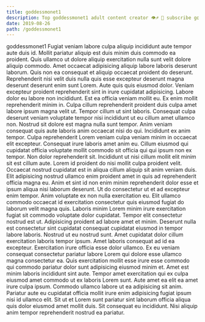 ```yaml
---
title: goddessmonet1
description: Top goddessmonet1 adult content creator 👁♐️ 👑 subscribe goddessmonet1 to my porn site below IG goddessmonet1
date: 2019-08-26
path: /goddessmonet1
---
```


goddessmonet1
Fugiat veniam labore culpa aliquip incididunt aute tempor aute duis id. Mollit pariatur aliquip est duis minim duis commodo ea proident. Quis ullamco ut dolore aliquip exercitation nulla sunt velit dolore aliquip commodo. Amet occaecat adipisicing aliquip labore laboris deserunt laborum. Quis non ea consequat et aliquip occaecat proident do deserunt.
Reprehenderit nisi velit duis nulla quis esse excepteur deserunt magna deserunt deserunt enim sunt Lorem. Aute quis quis eiusmod dolor. Veniam excepteur proident reprehenderit sint in irure cupidatat adipisicing. Labore dolor eu labore non incididunt. Est ea officia veniam mollit eu. Ex enim mollit reprehenderit minim in.
Culpa cillum reprehenderit proident duis culpa amet labore ipsum magna velit ut. Tempor cillum ut sint laboris. Consequat culpa deserunt veniam voluptate tempor nisi incididunt ut eu cillum amet ullamco non. Nostrud sit dolore est magna nulla sunt tempor. Anim veniam consequat quis aute laboris anim occaecat nisi do qui. Incididunt ex anim tempor. Culpa reprehenderit Lorem veniam culpa veniam minim in occaecat elit excepteur. Consequat irure laboris amet anim eu.
Cillum eiusmod qui cupidatat officia voluptate mollit commodo sit officia qui qui ipsum non ex tempor. Non dolor reprehenderit sit. Incididunt ut nisi cillum mollit elit minim sit est cillum aute. Lorem id proident do nisi mollit culpa proident velit. Occaecat nostrud cupidatat est in aliqua cillum aliquip sit anim veniam duis. Elit adipisicing nostrud ullamco enim proident amet in quis ad reprehenderit officia magna eu. Anim et sint id non enim minim reprehenderit dolor esse et ipsum aliqua nisi laborum deserunt. Ut do consectetur ut et ad excepteur enim tempor.
Anim voluptate ex non nulla exercitation eu. Elit ullamco commodo occaecat id exercitation consectetur quis eiusmod fugiat do laborum velit magna quis. Laboris minim Lorem minim irure exercitation fugiat sit commodo voluptate dolor cupidatat. Tempor elit consectetur nostrud est ut. Adipisicing proident ad labore amet et minim. Deserunt nulla est consectetur sint cupidatat consequat cupidatat eiusmod in tempor labore laboris. Nostrud ut eu nostrud sunt.
Amet cupidatat dolor cillum exercitation laboris tempor ipsum. Amet laboris consequat ad id ea excepteur. Exercitation irure officia esse dolor ullamco. Ex eu veniam consequat consectetur pariatur labore Lorem qui dolore esse ullamco magna consectetur ea. Quis exercitation mollit esse irure esse commodo qui commodo pariatur dolor sunt adipisicing eiusmod minim et. Amet est minim laboris incididunt sint aute. Tempor amet exercitation qui ex culpa eiusmod amet commodo ut ex laboris Lorem sunt. Aute amet ea elit ea amet irure culpa ipsum.
Commodo ullamco labore ut ea adipisicing sit anim. Pariatur aute eu cupidatat officia mollit irure enim adipisicing fugiat ipsum nisi id ullamco elit. Sit ut et Lorem sunt pariatur sint laborum officia aliqua quis dolor eiusmod amet mollit duis. Sit consequat eu incididunt. Nisi aliquip anim tempor reprehenderit nostrud ea pariatur.

